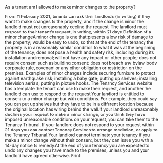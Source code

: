 As a tenant am I allowed to make minor changes to the property?  

From 11 February 2021, tenants can ask their landlords (in writing) if they want to make changes to the property, and if the change is minor the landlord must not unreasonably decline the request. The landlord must respond to their tenant’s request, in writing, within 21 days.Definition of a minor changeA minor change is one that:presents a low risk of damage to the property;
would be easy to undo, so that at the end of the tenancy the property is in a reasonably similar condition to what it was at the beginning of the tenancy;
does not pose a health and safety risk, including during its installation and removal;
will not have any impact on other people;
does not require consent such as building consent;
does not breach any bylaw, body corporate rule, covenant or any other obligation or restriction on the premises.
Examples of minor changes include:securing furniture to protect against earthquake risk;
installing a baby gate;
putting up shelves;
installing television aerials;
putting in picture hooks.
The Tenancy Services website has a template the tenant can use to make their request, and another the landlord can use to respond to the request.Your landlord is entitled to consent to a minor change but with conditions. For example, they could say you can put up shelves but they have to be in a different location because the original location has wiring behind the wall.If your landlord unreasonably declines your request to make a minor change, or you think they have imposed unreasonable conditions on your request, you can take them to the Tenancy Tribunal. If your landlord does not respond to your request within 21 days you can contact Tenancy Services to arrange mediation, or apply to the Tenancy Tribunal.Your landlord cannot terminate your tenancy if you make a minor change without their consent, but they can issue you with a 14-day notice to remedy.At the end of your tenancy you are expected to undo any changes you have made to the premises, unless you and your landlord have agreed otherwise.  Print 